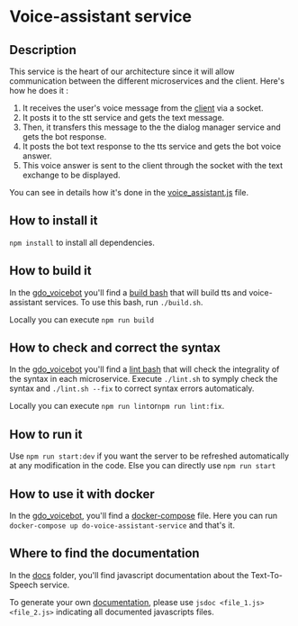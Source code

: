 
# Voice-assistant service

## Description

This service is the heart of our architecture since it will allow communication between the different microservices and the client. Here's how he does it :

1. It receives the user's voice message from the [client](https://github.com/dsi-icl/do-voice-interaction/tree/master/gdo_voicebot/voice_assistant_client) via a socket.
2. It posts it to the stt service and gets the text message.
3. Then, it transfers this message to the the dialog manager service and gets the bot response.
4. It posts the bot text response to the tts service and gets the bot voice answer.
5. This voice answer is sent to the client through the socket with the text exchange to be displayed.

You can see in details how it's done in the [voice_assistant.js](https://github.com/dsi-icl/do-voice-interaction/blob/master/gdo_voicebot/voice_assistant_service/src/routes/voice_assistant.js) file.

## How to install it

`npm install` to install all dependencies.

## How to build it

In the [gdo_voicebot](https://github.com/dsi-icl/do-voice-interaction/tree/master/gdo_voicebot) you'll find a [build bash](https://github.com/dsi-icl/do-voice-interaction/blob/master/gdo_voicebot/build.sh) that will build tts and voice-assistant services. To use this bash, run `./build.sh`.

Locally you can execute `npm run build`

## How to check and correct the syntax

In the [gdo_voicebot](https://github.com/dsi-icl/do-voice-interaction/tree/master/gdo_voicebot) you'll find a [lint bash](https://github.com/dsi-icl/do-voice-interaction/blob/master/gdo_voicebot/lint.sh) that will check the integrality of the syntax in each microservice. Execute `./lint.sh` to symply check the syntax and `./lint.sh --fix` to correct syntax errors automaticaly.

Locally you can execute `npm run lint`or`npm run lint:fix`.

## How to run it

Use `npm run start:dev` if you want the server to be refreshed automatically at any modification in the code. Else you can directly use `npm run start`

## How to use it with docker

In the [gdo_voicebot](https://github.com/dsi-icl/do-voice-interaction/tree/master/gdo_voicebot), you'll find a [docker-compose](https://github.com/dsi-icl/do-voice-interaction/blob/master/gdo_voicebot/docker-compose.yml) file. Here you can run `docker-compose up do-voice-assistant-service` and that's it.

## Where to find the documentation 

In the [docs](https://github.com/dsi-icl/do-voice-interaction/tree/master/gdo_voicebot/voice_assistant_service/docs) folder, you'll find javascript documentation about the Text-To-Speech service. 

To generate your own [documentation](https://jsdoc.app/), please use `jsdoc <file_1.js> <file_2.js>` indicating all documented javascripts files.
